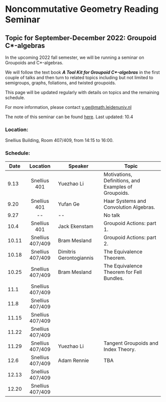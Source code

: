 # Noncommutative Geometry Reading Seminar
## Topic for September-December 2022: Groupoid C*-algebras

In the upcoming 2022 fall semester, we will be running a seminar on Groupoids and C*-algebras. 

We will follow the text book ___A Tool Kit for Groupoid C*-algebras___ in the first couple of talks and then turn to related topics including but not limited to semigroups, graphs, foliations, and twisted groupoids. 

This page will be updated regularly with details on topics and the remaining schedule.

<!-- You can use the [editor on GitHub](https://github.com/Sherlock3711/Groupoid-C--algebras/edit/gh-pages/index.md) to maintain and preview the content for your website in Markdown files. -->

<!-- Whenever you commit to this repository, GitHub Pages will run [Jekyll](https://jekyllrb.com/) to rebuild the pages in your site, from the content in your Markdown files. -->

For more information, please contact y.ge@math.leidenuniv.nl

The note of this seminar can be found [here](./notes/groupoid_note.pdf). Last updated: 10.4

### Location:
Snellius Building, Room 407/409, from 14:15 to 16:00.

### Schedule:

|  Date   | Location | Speaker  |  Topic |
|  ---  | :----------:  | ----  | -------- |
| 9.13  | Snellius 401| Yuezhao Li | Motivations, Definitions, and Examples of Groupoids. |
| 9.20  | Snellius 401| Yufan Ge |  Haar Systems and Convolution Algebras. |
| 9.27  | -- | -- | No talk |
| 10.4  | Snellius 401| Jack Ekenstam | Groupoid Actions: part 1. |
| 10.11 | Snellius 407/409| Bram Mesland | Groupoid Actions: part 2. |
| 10.18 | Snellius 407/409| Dimitris Gerontogiannis | The Equivalence Theorem.  |
| 10.25 | Snellius 407/409| Bram Mesland | The Equivalence Theorem for Fell Bundles. |
| 11.1 | Snellius 407/409|  |  |
| 11.8 | Snellius 407/409|  |  |
| 11.15 | Snellius 407/409|  |  |
| 11.22 | Snellius 407/409|  |  |
| 11.29 | Snellius 407/409| Yuezhao Li | Tangent Groupoids and Index Theory. |
| 12.6 | Snellius 407/409| Adam Rennie | TBA |
| 12.13 | Snellius 407/409|  |  |
| 12.20 | Snellius 407/409|  |  |
